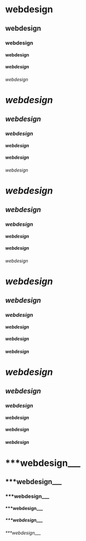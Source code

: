 # webdesign
## webdesign
### webdesign
#### webdesign
##### webdesign
###### webdesign

# *webdesign*
## *webdesign*
### *webdesign*
#### *webdesign*
##### *webdesign*
###### *webdesign*

# _webdesign_
## _webdesign_
### _webdesign_
#### _webdesign_
##### _webdesign_
###### _webdesign_

# ***webdesign***
## ***webdesign***
### ***webdesign***
#### ***webdesign***
##### ***webdesign***
###### ***webdesign***

# ___webdesign___
## ___webdesign___
### ___webdesign___
#### ___webdesign___
##### ___webdesign___
###### ___webdesign___

# ***webdesign___
## ***webdesign___
### ***webdesign___
#### ***webdesign___
##### ***webdesign___
###### ***webdesign___
